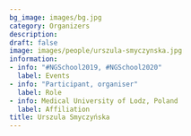 ```yaml
---
bg_image: images/bg.jpg
category: Organizers
description: 
draft: false
image: images/people/urszula-smyczynska.jpg
information:
- info: "#NGSchool2019, #NGSchool2020"
  label: Events
- info: "Participant, organiser"
  label: Role
- info: Medical University of Lodz, Poland
  label: Affiliation
title: Urszula Smyczyńska
---
```

